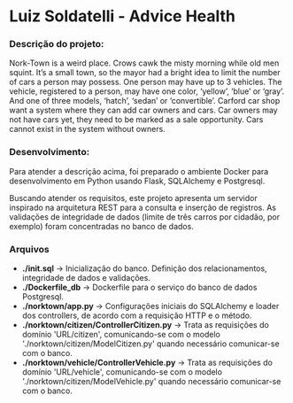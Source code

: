 # Luiz Soldatelli - Advice Health

### Descrição do projeto:

Nork-Town is a weird place. Crows cawk the misty morning while old men squint. It’s a small
town, so the mayor had a bright idea to limit the number of cars a person may possess. One
person may have up to 3 vehicles. The vehicle, registered to a person, may have one color,
‘yellow’, ‘blue’ or ‘gray’. And one of three models, ‘hatch’, ‘sedan’ or ‘convertible’.
Carford car shop want a system where they can add car owners and cars. Car owners may
not have cars yet, they need to be marked as a sale opportunity. Cars cannot exist in the
system without owners.

### Desenvolvimento:
  
  Para atender a descrição acima, foi preparado o ambiente Docker para desenvolvimento em Python usando Flask, SQLAlchemy e Postgresql.
  
  Buscando atender os requisitos, este projeto apresenta um servidor inspirado na arquitetura REST para a consulta e inserção de registros.
  As validações de integridade de dados (limite de três carros por cidadão, por exemplo) foram concentradas no banco de dados.
  
### Arquivos

* **./init.sql** -> Inicialização do banco. Definição dos relacionamentos, integridade de dados e validações.
* **./Dockerfile_db** -> Dockerfile para o serviço do banco de dados Postgresql.
* **./norktown/app.py** -> Configurações iniciais do SQLAlchemy e loader dos controllers, de acordo com a requisição HTTP e o método.
* **./norktown/citizen/ControllerCitizen.py** -> Trata as requisições do domínio 'URL/citizen', 
    comunicando-se com o modelo './norktown/citizen/ModelCitizen.py' quando necessário comunicar-se com o banco.
* **./norktown/vehicle/ControllerVehicle.py** -> Trata as requisições do domínio 'URL/vehicle', 
    comunicando-se com o modelo './norktown/citizen/ModelVehicle.py' quando necessário comunicar-se com o banco.
 
